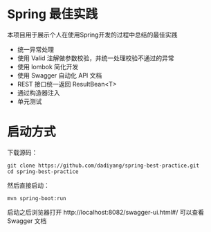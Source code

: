# Spring 最佳实践

本项目用于展示个人在使用Spring开发的过程中总结的最佳实践

* 统一异常处理
* 使用 Valid 注解做参数校验，并统一处理校验不通过的异常
* 使用 lombok 简化开发
* 使用 Swagger 自动化 API 文档
* REST 接口统一返回 ResultBean\<T\>
* 通过构造器注入
* 单元测试

# 启动方式

下载源码：

```shell
git clone https://github.com/dadiyang/spring-best-practice.git
cd spring-best-practice
```

然后直接启动：

`mvn spring-boot:run`

启动之后浏览器打开 http://localhost:8082/swagger-ui.html#/ 可以查看 Swagger 文档